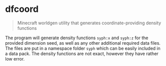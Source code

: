 # dfcoord

> Minecraft worldgen utility that generates coordinate-providing density functions

The program will generate density functions `syph:x` and `syph:z` for the provided dimension seed, 
as well as any other additional required data files. The files are put in a namespace folder `syph`
which can be easily included in a data pack. The density functions are not exact, however they have
rather low error.